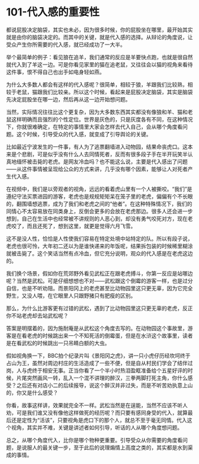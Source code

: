 # 101-代入感的重要性

都说屁股决定脑袋，其实也未必，因为很多时候，你的屁股坐在哪里，最开始其实就是由你的脑袋决定的。而其中的关键，就是代入感的选择。从辩论的角度说，让受众产生你所需要的代入感，就已经成功了一大半。

举个最简单的例子：看见狼在追羊，我们通常的反应是羊要快点跑，也就是很自然就代入到了羊这一边。可是你看见家里的猫在追老鼠，又往往会以猫的视角来看待这件事，恨不得自己也出手如电身轻如燕。

为什么大多数人都会有这样的代入感呢？很简单，相较于狼，羊跟我们比较熟，相较于老鼠，猫跟我们比较亲。所以这个时候，看起来是屁股决定脑袋，其实是脑袋先决定屁股坐在哪一边，然后再从这一边开始想问题。

当然，实际情况往往比这个更复杂，因为大多数东西其实都没有像狼和羊、猫和老鼠这样明确而且强烈的个性定位。世界是灰色的，只是灰度各有不同，在这种情况下，你就很难确定，在特定的事情里大家会怎样去代入自己，会从哪个角度看问题。这个时候，引导受众的代入感，就变成了引导舆论的关键。

比如最近宁波发生的一件事，有人为了逃票翻墙进入动物园，结果命丧虎口。这本来是个悲剧，可是似乎没有什么人去同情死者，反而有很多段子手在半开玩笑半认真地缅怀被击毙的老虎。是网友冷血吗？也不能这么说，主要是代入感出了问题——从这件事情被呈现给公众的方式来讲，几乎没有哪个因素，能够让人对死者产生代入感。

在视频中，我们是以旁观者的视角，远远的看着虎山里有一个人被撕咬。“我们”是遵纪守法买票进园的游客，老虎也是规规矩矩呆在笼子里的老虎，偏偏有个不长眼的，翻围墙想逃票，成为了我们和老虎之间的“他者”。在这种特殊情况下，我们的同情心不太容易放在同类身上，反倒会更多的会放在老虎那边。很多人还会进一步想到，自己在生活中也经常被不讲规则的人恶心到，却没有勇气咬死对方，现在老虎咬了，而且还死了，想到这里，就更是觉得六月飞雪。

这不是没人性，恰恰是人性使我们容易在特定处境中站特定的队。所以有段子说，老虎也很可怜，大年初二还以为是谁快递来的年饭呢，结果拆包装的时候稀里糊涂就被击毙了。这个笑话当然有点冷血，但它充分说明，观众的代入感是在老虎这边的。

我们换个场景，假如你在荒郊野外看见武松正在跟老虎搏斗，你第一反应是站哪边呢？当然是武松。可是仔细想想也不对——武松跟这个倒霉的游客一样，也是过分自信，也是不听劝阻。而景阳冈上的老虎甚至比动物园里这只更无辜，因为它完全野生，又没人喂，在它眼里人只跟野猪只有肥瘦的区别。

那么，为什么比游客更有过错的武松，遇到了比动物园里这只更无辜的老虎，反正你不站老虎却去站武松呢？

答案是明摆着的，因为施耐庵是从武松这个角度去写的。在动物园这个事故里，游客是在看老虎的时候跳出来一个不知死活的倒霉蛋，但是在水浒这个故事里，读者是在看武松的时候跳出一只吊睛白额的大虫。

假如视角换一下，BBC拍个纪录片叫《景阳冈之虎》，讲一只小虎仔历经坎坷终于占山为王，虽然对周边村庄的生活造成了一些不便，但是自从村民们学会了结伴过岗，人与虎终于相安无事。正当你看了一个半小时热泪盈眶准备给个五星好评的时候，片尾突然画风一转，乱入一个混不讲理的醉汉，三拳两脚打死主角，你什么感受？之后还有对店小二的后续报导，说这个醉汉并非过失，而是不听苦劝执意上山的，你又是什么感受？

你看，故事这样讲，效果就完全不一样。武松当然是在逞能，当然不应该不听人劝，可是我们谁又没有像他这样做死的经历呢？而只要有感同身受的代入，就算最后还是定性为“活该”，只要视角是虎口下的那个人，就总不至于毫无同情。代入这个视角，其实并不难，关键是讲述者如何引导，听话的人从哪个角度想问题。

总之，从哪个角度代入，比你是哪个物种更重要。引导受众从你需要的角度看问题，是说服人的最关键一步，至于此后的说理煽情上高度之类的，其实都是水到渠成的事情。​​​